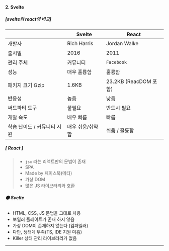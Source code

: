#### 2. Svelte

##### [svelte와 react의 비교]

|                             | Svelte           | React                 |
| --------------------------- | ---------------- | --------------------- |
| 개발자                      | Rich Harris      | Jordan Walke          |
| 출시일                      | 2016             | 2011                  |
| 관리 주체                   | 커뮤니티         | `Facebook`            |
| 성능                        | 매우 훌륭함      | 훌륭함                |
| 패키지 크기 Gzip            | 1.6KB            | 23.2KB (ReacDOM 포함) |
| 반응성                      | 높음             | 낮음                  |
| 써드파티 도구               | 불필요           | 반드시 필요           |
| 개발 속도                   | 배우 빠름        | 빠름                  |
| 학습 난이도 / 커뮤니티 지원 | 매우 쉬움/취약함 | 쉬움 / 훌륭함         |



##### [ React ] 

> * `jsx` 라는 리액트만의 문법이 존재 
> * SPA
> * Made by 페이스북(메타)
> * 가상 DOM
> * 많은 JS 라이브러리와 호환



##### 🟠 Svelte

* HTML, CSS, JS 문법을 그대로 차용
* 보일러 플레이트가 존재 하지 않음 
* 가상 DOM이 존재하지 않는다 (컴파일러)
* 다만, 생태계 부족(TS, IDE 지원 미흡)
* Killer 상태 관리 라이브러리가 없음



---



